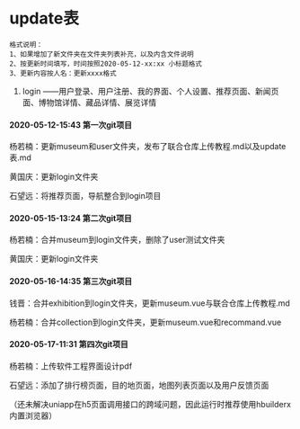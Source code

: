 # update表

```
格式说明：
1、如果增加了新文件夹在文件夹列表补充，以及内含文件说明
2、按更新时间填写，时间按照2020-05-12-xx:xx 小标题格式
3、更新内容按人名：更新xxxx格式
```

1. login	     ——用户登录、用户注册、我的界面、个人设置、推荐页面、新闻页面、博物馆详情、藏品详情、展览详情

#### 2020-05-12-15:43  第一次git项目

杨若楠：更新museum和user文件夹，发布了联合仓库上传教程.md以及update表.md

黄国庆：更新login文件夹

石望远：将推荐页面，导航整合到login项目

#### 2020-05-15-13:24  第二次git项目

杨若楠：合并museum到login文件夹，删除了user测试文件夹

黄国庆：更新login文件夹

#### 2020-05-16-14:35  第三次git项目

钱晋：合并exhibition到login文件夹，更新museum.vue与联合仓库上传教程.md

杨若楠：合并collection到login文件夹，更新museum.vue和recommand.vue

#### 2020-05-17-11:31  第四次git项目

杨若楠：上传软件工程界面设计pdf

石望远：添加了排行榜页面，目的地页面，地图列表页面以及用户反馈页面

​				（还未解决uniapp在h5页面调用接口的跨域问题，因此运行时推荐使用hbuilderx内置浏览器）